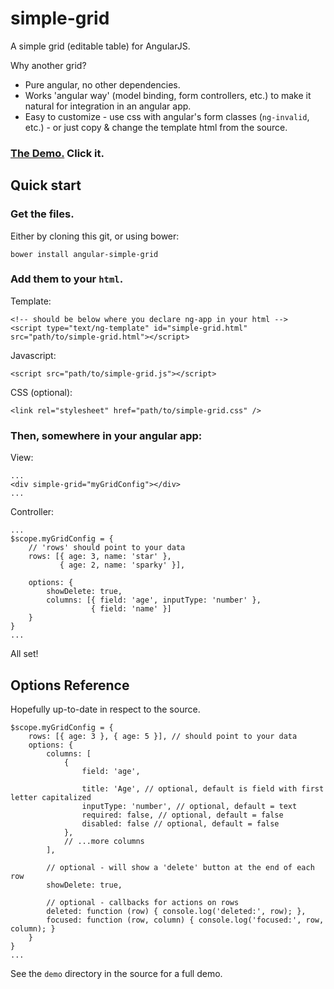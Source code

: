 # simple-grid


A simple grid (editable table) for AngularJS.

Why another grid?

* Pure angular, no other dependencies.
* Works 'angular way' (model binding, form controllers, etc.) to make it natural for integration in an angular app.
* Easy to customize - use css with angular's form classes (`ng-invalid`, etc.) - or just copy & change the template html from the source.


### [The Demo.](http://sinelaw.github.io/simple-grid/demo/index.html) Click it.


## Quick start

### Get the files. 

Either by cloning this git, or using bower:

    bower install angular-simple-grid

### Add them to your `html`.

Template:

    <!-- should be below where you declare ng-app in your html -->
    <script type="text/ng-template" id="simple-grid.html" src="path/to/simple-grid.html"></script>
    
Javascript:

    <script src="path/to/simple-grid.js"></script>

CSS (optional):

    <link rel="stylesheet" href="path/to/simple-grid.css" />


### Then, somewhere in your angular app:

View:

    ...
    <div simple-grid="myGridConfig"></div>
    ...
    
Controller:

    ...
    $scope.myGridConfig = {
        // 'rows' should point to your data
        rows: [{ age: 3, name: 'star' }, 
               { age: 2, name: 'sparky' }], 
               
        options: { 
            showDelete: true,
            columns: [{ field: 'age', inputType: 'number' }, 
                      { field: 'name' }]
        }
    }
    ...

All set!

## Options Reference

Hopefully up-to-date in respect to the source.


    $scope.myGridConfig = {
        rows: [{ age: 3 }, { age: 5 }], // should point to your data
        options: {
            columns: [
                {
                    field: 'age',
                    
                    title: 'Age', // optional, default is field with first letter capitalized
                    inputType: 'number', // optional, default = text
                    required: false, // optional, default = false
                    disabled: false // optional, default = false
                },
                // ...more columns
            ],
            
            // optional - will show a 'delete' button at the end of each row
            showDelete: true, 
            
            // optional - callbacks for actions on rows
            deleted: function (row) { console.log('deleted:', row); },
            focused: function (row, column) { console.log('focused:', row, column); }
        }
    }
    ...

See the `demo` directory in the source for a full demo.

